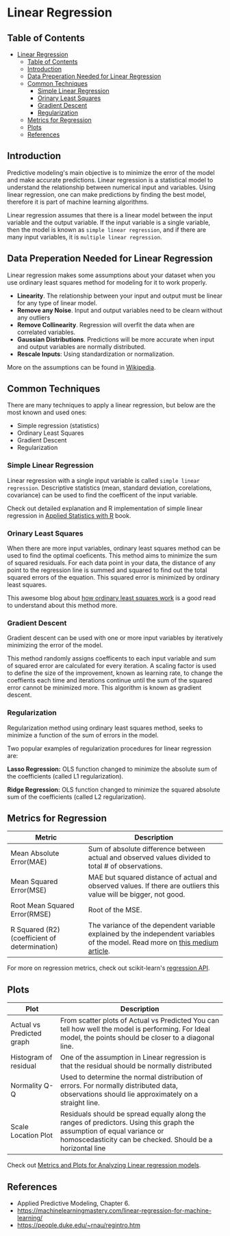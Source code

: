 # Linear Regression

## Table of Contents

- [Linear Regression](#linear-regression)
  - [Table of Contents](#table-of-contents)
  - [Introduction](#introduction)
  - [Data Preperation Needed for Linear Regression](#data-preperation-needed-for-linear-regression)
  - [Common Techniques](#common-techniques)
    - [Simple Linear Regression](#simple-linear-regression)
    - [Orinary Least Squares](#orinary-least-squares)
    - [Gradient Descent](#gradient-descent)
    - [Regularization](#regularization)
  - [Metrics for Regression](#metrics-for-regression)
  - [Plots](#plots)
  - [References](#references)

## Introduction

Predictive modeling's main objective is to minimize the error of the model and make accurate predictions. Linear regression is a statistical model to understand the relationship between numerical input and variables. Using linear regression, one can make predictions by finding the best model, therefore it is part of machine learning algorithms.

Linear regression assumes that there is a linear model between the input variable and the output variable. If the input variable is a single variable, then the model is known as `simple linear regression`, and if there are many input variables, it is `multiple linear regression`. 

## Data Preperation Needed for Linear Regression

Linear regression makes some assumptions about your dataset when you use ordinary least squares method for modeling for it to work properly.

- **Linearity**. The relationship between your input and output must be linear for any type of linear model. 
- **Remove any Noise**. Input and output variables need to be clearn without any outliers
- **Remove Collinearity**. Regression will overfit the data when are correlated variables.
- **Gaussian Distributions**. Predictions will be more accurate when input and output variables are normally distributed.
- **Rescale Inputs**: Using standardization or normalization.

More on the assumptions can be found in [Wikipedia](https://en.wikipedia.org/wiki/Ordinary_least_squares#Assumptions).

## Common Techniques

There are many techniques to apply a linear regression, but below are the most known and used ones:

- Simple regression (statistics)
- Ordinary Least Squares
- Gradient Descent
- Regularization


### Simple Linear Regression

Linear regression with a single input variable is called `simple linear regression`. Descriptive statistics (mean, standard deviation, corelations, covariance) can be used to find the coefficent of the input variable.

Check out detailed explanation and R implementation of simple linear regression in [Applied Statistics with R](https://daviddalpiaz.github.io/appliedstats/simple-linear-regression.html) book.

### Orinary Least Squares

When there are more input variables, ordinary least squares method can be used to find the optimal coeficents. This method aims to minimize the sum of squared residuals. For each data point in your data, the distance of any point to the regression line is summed and squared to find out the total squared errors of the equation. This squared error is minimized by ordinary least squares.

This awesome blog about [how ordinary least squares work](https://setosa.io/ev/ordinary-least-squares-regression/) is a good read to understand about this method more.

### Gradient Descent

Gradient descent can be used with one or more input variables by iteratively minimizing the error of the model.

This method randomly assigns coefficents to each input variable and sum of squared error are calculated for every iteration. A scaling factor is used to define the size of the improvement, known as learning rate, to change the coeffients each time and iterations continue until the sum of the squared error cannot be minimized more. This algorithm is known as gradient descent.

### Regularization

Regularization method using ordinary least squares method, seeks to minimize a function of the sum of errors in the model.

Two popular examples of regularization procedures for linear regression are:

**Lasso Regression:** OLS function changed to minimize the absolute sum of the coefficients (called L1 regularization).

**Ridge Regression:** OLS function changed to minimize the squared absolute sum of the coefficients (called L2 regularization).

## Metrics for Regression

| Metric                                        | Description                                                                                                                                                                                                                          |
| --------------------------------------------- | ------------------------------------------------------------------------------------------------------------------------------------------------------------------------------------------------------------------------------------ |
| Mean Absolute Error(MAE)                      | Sum of absolute difference between actual and observed values divided to total # of observations.                                                                                                                                    |
| Mean Squared Error(MSE)                       | MAE but squared distance of actual and observed values. If there are outliers this value will be bigger, not good.                                                                                                                   |
| Root Mean Squared Error(RMSE)                 | Root of the MSE.                                                                                                                                                                                                                     |
| R Squared (R2) (coefficient of determination) | The variance of the dependent variable explained by the independent variables of the model. Read more on [this medium article](https://towardsdatascience.com/evaluation-metrics-model-selection-in-linear-regression-73c7573208be). |

For more on regression metrics, check out scikit-learn's [regression API](https://scikit-learn.org/stable/modules/classes.html#regression-metrics).

## Plots
| Plot                      | Description                                                                                                                                                                          |
| ------------------------- | ------------------------------------------------------------------------------------------------------------------------------------------------------------------------------------ |
| Actual vs Predicted graph | From scatter plots of Actual vs Predicted You can tell how well the model is performing. For Ideal model, the points should be closer to a diagonal line.                            |
| Histogram of residual     | One of the assumption in Linear regression is that the residual should be normally distributed                                                                                       |
| Normality Q-Q             | Used to determine the normal distribution of errors. For normally distributed data, observations should lie approximately on a straight line.                                        |
| Scale Location Plot       | Residuals should be spread equally along the ranges of predictors. Using this graph the assumption of equal variance or homoscedasticity can be checked. Should be a horizontal line |

Check out [Metrics and Plots for Analyzing Linear regression models](https://medium.com/ml-course-microsoft-udacity/metrics-and-plots-for-analyzing-linear-regression-models-43b533547574).
## References

- Applied Predictive Modeling, Chapter 6.
- https://machinelearningmastery.com/linear-regression-for-machine-learning/
- https://people.duke.edu/~rnau/regintro.htm